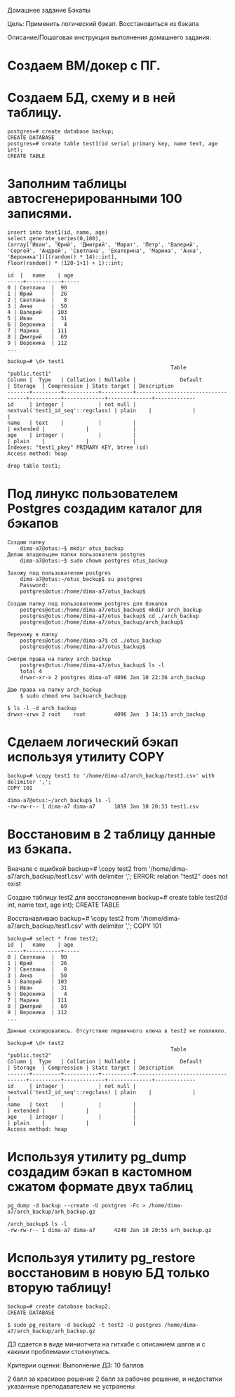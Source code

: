 Домашнее задание
Бэкапы

Цель:
Применить логический бэкап. Восстановиться из бэкапа


Описание/Пошаговая инструкция выполнения домашнего задания:
# Создаем ВМ/докер c ПГ.

# Создаем БД, схему и в ней таблицу.
    postgres=# create database backup;
    CREATE DATABASE
    postgres=# create table test1(id serial primary key, name text, age int);
    CREATE TABLE
    
# Заполним таблицы автосгенерированными 100 записями.

    insert into test1(id, name, age)
    select generate_series(0,100), 
    (array['Иван', 'Юрий', 'Дмитрий', 'Марат', 'Петр', 'Валерий', 'Сергей', 'Андрей', 'Светлана', 'Екатерина', 'Марина', 'Анна', 'Вероника'])[(random() * 14)::int],
    floor(random() * (120-1+1) + 1)::int;
    
    id  |   name    | age
    -----+-----------+-----
    0 | Светлана  |  90
    1 | Юрий      |  26
    2 | Светлана  |   8
    3 | Анна      |  50
    4 | Валерий   | 103
    5 | Иван      |  31
    6 | Вероника  |   4
    7 | Марина    | 111
    8 | Дмитрий   |  69
    9 | Вероника  | 112
    ... 

    backup=# \d+ test1
                                                        Table "public.test1"
    Column |  Type   | Collation | Nullable |              Default              | Storage  | Compression | Stats target | Description
    -------+---------+-----------+----------+-----------------------------------+----------+-------------+--------------+-------------
    id     | integer |           | not null | nextval('test1_id_seq'::regclass) | plain    |             |              |
    name   | text    |           |          |                                   | extended |             |              |
    age    | integer |           |          |                                   | plain    |             |              |
    Indexes: "test1_pkey" PRIMARY KEY, btree (id)
    Access method: heap

    drop table test1;

# Под линукс пользователем Postgres создадим каталог для бэкапов

    Создаю папку     
        dima-a7@otus:~$ mkdir otus_backup
    Делаю владельцем папки пользователя postgres
        dima-a7@otus:~$ sudo chown postgres otus_backup
    
    Захожу под пользователем postgres
        dima-a7@otus:~/otus_backup$ su postgres
        Password:
        postgres@otus:/home/dima-a7/otus_backup$

    Создаю папку под пользователем postgres для бэкапов
        postgres@otus:/home/dima-a7/otus_backup$ mkdir arch_backup
        postgres@otus:/home/dima-a7/otus_backup$ cd ./arch_backup
        postgres@otus:/home/dima-a7/otus_backup/arch_backup$

    Перехожу в папку
        postgres@otus:/home/dima-a7$ cd ./otus_backup
        postgres@otus:/home/dima-a7/otus_backup$
    
    Смотрю права на папку arch_backup
        postgres@otus:/home/dima-a7/otus_backup$ ls -l
        total 4
        drwxr-xr-x 2 postgres dima-a7 4096 Jan 10 22:36 arch_backup

    Даю права на папку arch_backup
        $ sudo chmod o+w backuarch_backupp

    $ ls -l -d arch_backup
    drwxr-xrwx 2 root    root         4096 Jan  3 14:15 arch_backup

# Сделаем логический бэкап используя утилиту COPY
    backup=# \copy test1 to '/home/dima-a7/arch_backup/test1.csv' with delimiter ',';
    COPY 101

    dima-a7@otus:~/arch_backup$ ls -l
    -rw-rw-r-- 1 dima-a7 dima-a7      1859 Jan 10 20:33 test1.csv

# Восстановим в 2 таблицу данные из бэкапа.
  Вначале с ошибкой
    backup=# \copy test2 from '/home/dima-a7/arch_backup/test1.csv' with delimiter ',';
    ERROR:  relation "test2" does not exist

  Создаю таблицу test2 для восстановления
    backup=#  create table test2(id int, name text, age int);
    CREATE TABLE
  
  Восстанавливаю
    backup=# \copy test2 from '/home/dima-a7/arch_backup/test1.csv' with delimiter ',';
    COPY 101

    backup=# select * from test2;
    id  |   name    | age
    -----+-----------+-----
    0 | Светлана  |  90
    1 | Юрий      |  26
    2 | Светлана  |   8
    3 | Анна      |  50
    4 | Валерий   | 103
    5 | Иван      |  31
    6 | Вероника  |   4
    7 | Марина    | 111
    8 | Дмитрий   |  69
    9 | Вероника  | 112
    ...

    Данные скопировались. Отсутствие первичного ключа в test2 не повлияло.

    backup=# \d+ test2
                                                        Table "public.test2"
    Column |  Type   | Collation | Nullable |              Default              | Storage  | Compression | Stats target | Description
    -------+---------+-----------+----------+-----------------------------------+----------+-------------+--------------+-------------
    id     | integer |           | not null | nextval('test2_id_seq'::regclass) | plain    |             |              |
    name   | text    |           |          |                                   | extended |             |              |
    age    | integer |           |          |                                   | plain    |             |              |
    Access method: heap

# Используя утилиту pg_dump создадим бэкап в кастомном сжатом формате двух таблиц

    pg_dump -d backup --create -U postgres -Fc > /home/dima-a7/arch_backup/arh_backup.gz
    
    /arch_backup$ ls -l
    -rw-rw-r-- 1 dima-a7 dima-a7      4240 Jan 10 20:55 arh_backup.gz

# Используя утилиту pg_restore восстановим в новую БД только вторую таблицу!

    backup=# create database backup2;
    CREATE DATABASE
        
    $ sudo pg_restore -d backup2 -t test2 -U postgres /home/dima-a7/arch_backup/arh_backup.gz

ДЗ сдается в виде миниотчета на гитхабе с описанием шагов и с какими проблемами столкнулись.

Критерии оценки:
Выполнение ДЗ: 10 баллов

2 балл за красивое решение
2 балл за рабочее решение, и недостатки указанные преподавателем не устранены
